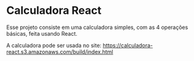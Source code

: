 # Calculadora React

Esse projeto consiste em uma calculadora simples, com as 4 operações básicas, feita usando React.

A calculadora pode ser usada no site: https://calculadora-react.s3.amazonaws.com/build/index.html
